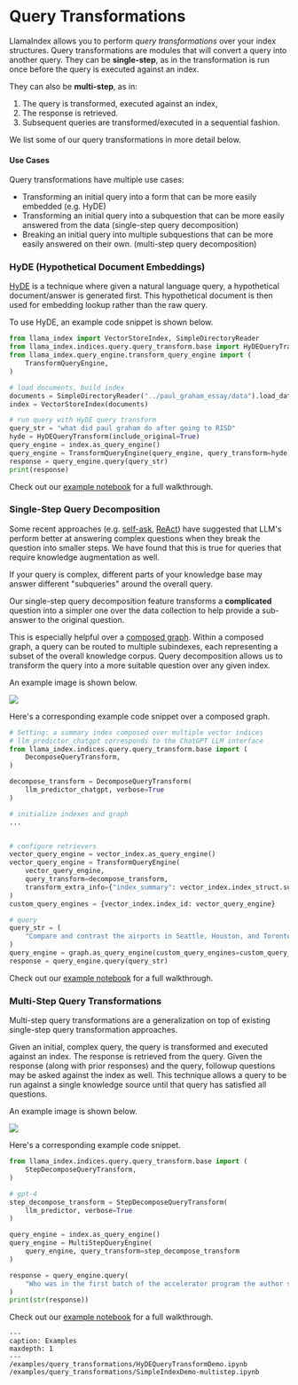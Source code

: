 # Query Transformations

LlamaIndex allows you to perform _query transformations_ over your index structures.
Query transformations are modules that will convert a query into another query. They can be **single-step**, as in the transformation is run once before the query is executed against an index.

They can also be **multi-step**, as in:

1. The query is transformed, executed against an index,
2. The response is retrieved.
3. Subsequent queries are transformed/executed in a sequential fashion.

We list some of our query transformations in more detail below.

#### Use Cases

Query transformations have multiple use cases:

- Transforming an initial query into a form that can be more easily embedded (e.g. HyDE)
- Transforming an initial query into a subquestion that can be more easily answered from the data (single-step query decomposition)
- Breaking an initial query into multiple subquestions that can be more easily answered on their own. (multi-step query decomposition)

### HyDE (Hypothetical Document Embeddings)

[HyDE](http://boston.lti.cs.cmu.edu/luyug/HyDE/HyDE.pdf) is a technique where given a natural language query, a hypothetical document/answer is generated first. This hypothetical document is then used for embedding lookup rather than the raw query.

To use HyDE, an example code snippet is shown below.

```python
from llama_index import VectorStoreIndex, SimpleDirectoryReader
from llama_index.indices.query.query_transform.base import HyDEQueryTransform
from llama_index.query_engine.transform_query_engine import (
    TransformQueryEngine,
)

# load documents, build index
documents = SimpleDirectoryReader("../paul_graham_essay/data").load_data()
index = VectorStoreIndex(documents)

# run query with HyDE query transform
query_str = "what did paul graham do after going to RISD"
hyde = HyDEQueryTransform(include_original=True)
query_engine = index.as_query_engine()
query_engine = TransformQueryEngine(query_engine, query_transform=hyde)
response = query_engine.query(query_str)
print(response)
```

Check out our [example notebook](https://github.com/jerryjliu/llama_index/blob/main/docs/examples/query_transformations/HyDEQueryTransformDemo.ipynb) for a full walkthrough.

### Single-Step Query Decomposition

Some recent approaches (e.g. [self-ask](https://ofir.io/self-ask.pdf), [ReAct](https://arxiv.org/abs/2210.03629)) have suggested that LLM's
perform better at answering complex questions when they break the question into smaller steps. We have found that this is true for queries that require knowledge augmentation as well.

If your query is complex, different parts of your knowledge base may answer different "subqueries" around the overall query.

Our single-step query decomposition feature transforms a **complicated** question into a simpler one over the data collection to help provide a sub-answer to the original question.

This is especially helpful over a [composed graph](/module_guides/indexing/composability.md). Within a composed graph, a query can be routed to multiple subindexes, each representing a subset of the overall knowledge corpus. Query decomposition allows us to transform the query into a more suitable question over any given index.

An example image is shown below.

![](/_static/query_transformations/single_step_diagram.png)

Here's a corresponding example code snippet over a composed graph.

```python
# Setting: a summary index composed over multiple vector indices
# llm_predictor_chatgpt corresponds to the ChatGPT LLM interface
from llama_index.indices.query.query_transform.base import (
    DecomposeQueryTransform,
)

decompose_transform = DecomposeQueryTransform(
    llm_predictor_chatgpt, verbose=True
)

# initialize indexes and graph
...


# configure retrievers
vector_query_engine = vector_index.as_query_engine()
vector_query_engine = TransformQueryEngine(
    vector_query_engine,
    query_transform=decompose_transform,
    transform_extra_info={"index_summary": vector_index.index_struct.summary},
)
custom_query_engines = {vector_index.index_id: vector_query_engine}

# query
query_str = (
    "Compare and contrast the airports in Seattle, Houston, and Toronto. "
)
query_engine = graph.as_query_engine(custom_query_engines=custom_query_engines)
response = query_engine.query(query_str)
```

Check out our [example notebook](https://github.com/jerryjliu/llama_index/blob/main/docs/examples/composable_indices/city_analysis/City_Analysis-Decompose.ipynb) for a full walkthrough.

### Multi-Step Query Transformations

Multi-step query transformations are a generalization on top of existing single-step query transformation approaches.

Given an initial, complex query, the query is transformed and executed against an index. The response is retrieved from the query.
Given the response (along with prior responses) and the query, followup questions may be asked against the index as well. This technique allows a query to be run against a single knowledge source until that query has satisfied all questions.

An example image is shown below.

![](/_static/query_transformations/multi_step_diagram.png)

Here's a corresponding example code snippet.

```python
from llama_index.indices.query.query_transform.base import (
    StepDecomposeQueryTransform,
)

# gpt-4
step_decompose_transform = StepDecomposeQueryTransform(
    llm_predictor, verbose=True
)

query_engine = index.as_query_engine()
query_engine = MultiStepQueryEngine(
    query_engine, query_transform=step_decompose_transform
)

response = query_engine.query(
    "Who was in the first batch of the accelerator program the author started?",
)
print(str(response))
```

Check out our [example notebook](https://github.com/jerryjliu/llama_index/blob/main/examples/vector_indices/SimpleIndexDemo-multistep.ipynb) for a full walkthrough.

```{toctree}
---
caption: Examples
maxdepth: 1
---
/examples/query_transformations/HyDEQueryTransformDemo.ipynb
/examples/query_transformations/SimpleIndexDemo-multistep.ipynb
```
